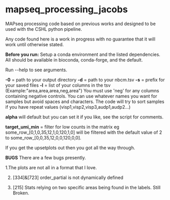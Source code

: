 # mapseq_processing_jacobs
MAPseq processing code based on previous works and designed to be used with the CSHL python pipeline.

Any code found here is a work in progress with no guarantee that it will work until otherwise stated.

**Before you run:**
 Setup a conda environment and the listed dependencies. All should be available in bioconda, conda-forge, and the default.

Run --help to see arguments.

**-0** = path to your output directory
**-d** = path to your nbcm.tsv
**-s** = prefix for your saved files
**-l** = list of your columns in the tsv (Example:"area,area,area,neg,area") You must use 'neg' for any columns containing negative controls. You can use whatever names you want for samples but avoid spaces and characters. The code will try to sort samples if you have repeat values (visp1,visp2,visp3,audp1,audp2...)

**alpha** will default but you can set it if you like, see the script for comments.

**target_umi_min** = filter for low counts in the matrix eg some_row_[0,1,0,35,12,1,0,120,1,0] will be filtered with the default value of 2 to some_row_[0,0,35,12,0,0,120,0,0].

If you get the upsetplots out then you got all the way through.

**BUGS**
There are a few bugs presently. 

1.The plots are not all in a format that I love.

2. [334]&[723] order_partial is not dynamically defined

3. [215] Stats relying on two specific areas being found in the labels. Still Broken.
